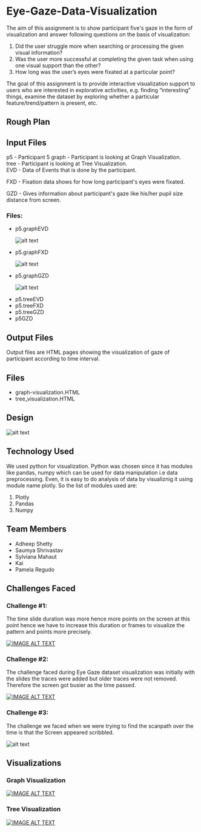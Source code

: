 # Eye-Gaze-Data-Visualization

The aim of this assignment is to show participant five's gaze in the form of visualization and answer following questions on the basis of visualization:
<ol>
 <li>Did the user struggle more when searching or processing the given visual information?
 <li>Was the user more successful at completing the given task when using one visual support than the other?
 <li>How long was the user’s eyes were fixated at a particular point?   
</ol>
<p>The goal of this assignment is to provide interactive visualization support to users who are interested in explorative activities, e.g. finding “interesting” things, examine the dataset by exploring whether a particular feature/trend/pattern is present, etc. </p>

## Rough Plan

## Input Files
p5 - Participant 5
graph - Participant is looking at Graph Visualization.<br>
tree - Participant is looking at Tree Visualization.<br>
EVD - Data of Events that is done by the participant.<br>

FXD - Fixation data shows for how long participant's eyes were fixated.<br>

GZD - Gives information about participant's gaze like his/her pupil size distance from screen.<br>

### Files:
<ul>
  <li>p5.graphEVD
   
   ![alt text](https://github.com/adheepshetty/Eye-Gaze-Data-Visualization/blob/master/Data/ssevd.PNG)
   
   
  <li>p5.graphFXD
 
   ![alt text](https://github.com/adheepshetty/Eye-Gaze-Data-Visualization/blob/master/Data/ssfxd.PNG)
   
  <li>p5.graphGZD
 
   ![alt text](https://github.com/adheepshetty/Eye-Gaze-Data-Visualization/blob/master/Data/ssgzd.PNG)
   
  <li>p5.treeEVD
  <li>p5.treeFXD
  <li>p5.treeGZD
  <li>p5GZD
</ul>

## Output Files

Output files are HTML pages showing the visualization of gaze of participant according to time interval.
## Files

<ul>
 <li>graph-visualization.HTML
 <li>tree_visualization.HTML
</ul>
 
## Design

![alt text](https://github.com/adheepshetty/Eye-Gaze-Data-Visualization/blob/master/RoughPlan.png)

## Technology Used

We used python for visualization. Python was chosen since it has modules like pandas, numpy which can be used for data manipulation i.e data preprocessing. Even, it is easy to do analysis of data by visualiznig it using module name plotly. So the list of modules used are:
<ol>
 <li> Plotly
 <li> Pandas
 <li> Numpy
</ol>

## Team Members

<ul>
 <li> Adheep Shetty
 <li> Saumya Shrivastav
 <li> Sylviana Mahaut
 <li> Kai 
 <li> Pamela Regudo
</ul>
 
 
## Challenges Faced

### Challenge #1:

The time slide duration was more hence more points on the screen at this point hence we have to increase this duration or frames to visualize the pattern and points more precisely.

[![IMAGE ALT TEXT](https://github.com/adheepshetty/Eye-Gaze-Data-Visualization/blob/master/Challenges/challenge1img.PNG)](https://www.youtube.com/watch?v=k8maCYvtNA0&feature=youtu.be)


### Challenge #2:

The challenge faced during Eye Gaze dataset visualization was initially with the slides the traces were added but older traces were not removed. Therefore the screen got busier as the time passed.

[![IMAGE ALT TEXT](https://github.com/adheepshetty/Eye-Gaze-Data-Visualization/blob/master/Challenges/challenge2img.PNG)](https://www.youtube.com/watch?v=_O_Qppccgu0&feature=youtu.be)


### Challenge #3:

The challenge we faced when we were trying to find the scanpath over the time is that the Screen appeared scribbled.

![alt text](https://github.com/adheepshetty/Eye-Gaze-Data-Visualization/blob/master/Challenges/challenge3img.png)


## Visualizations

### Graph Visualization

[![IMAGE ALT TEXT](https://github.com/adheepshetty/Eye-Gaze-Data-Visualization/blob/master/HTML%20pages/graphvizvideo.PNG)](https://www.youtube.com/watch?v=XvKKMeE6oGM&feature=youtu.be)

### Tree Visualization

[![IMAGE ALT TEXT](https://github.com/adheepshetty/Eye-Gaze-Data-Visualization/blob/master/HTML%20pages/treevizvideo.PNG)](https://www.youtube.com/watch?v=Pa077pb6uao&feature=youtu.be)
